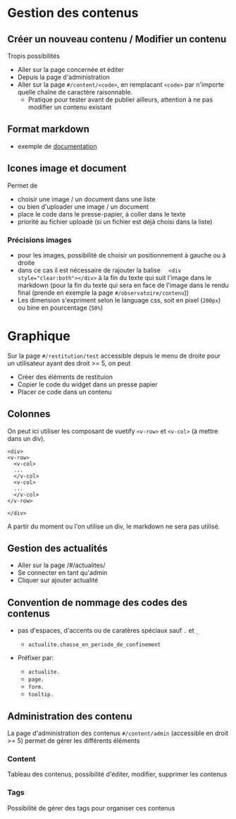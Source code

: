 # Gestion des contenus


## Créer un nouveau contenu / Modifier un contenu

Tropis possibilités

- Aller sur la page concernée et éditer
- Depuis la page d'administration
- Aller sur la page `#/content/<code>`, en remplacant `<code>` par n'importe quelle chaîne de caractère raisonnable.
  - Pratique pour tester avant de publier ailleurs, attention à ne pas modifier un contenu existant   



## Format markdown

* exemple de [documentation](https://www.christopheducamp.com/2014/09/18/love-markdown/)
## Icones image et document

Permet de
  * choisir une image / un document dans une liste
  * ou bien d'uploader une image / un document
  * place le code dans le presse-papier, à coller dans le texte
  * priorité au fichier uploadé (si un fichier est déjà choisi dans la liste) 

### Précisions images

  * pour les images, possibilité de choisir un positionnement à gauche ou à droite
  * dans ce cas il est nécessaire de rajouter la balise `  <div style="clear:both"></div>` à la fin du texte qui suit l'image dans le markdown (pour la fin du texte qui sera en face de l'image dans le rendu final (prende en exemple la page `#/observatoire/contenu`))
  * Les dimension s'expriment selon le language css, soit en pixel (`200px`) ou bine en pourcentage (`50%`)


# Graphique

Sur la page `#/restitution/test` accessible depuis le menu de droite pour un utilisateur ayant des droit >= 5, on peut

* Créer des éléments de restituion
* Copier le code du widget dans un presse papier
* Placer ce code dans un contenu

## Colonnes

On peut ici  utiliser les composant de vuetify `<v-row>` et `<v-col>` (à mettre dans un div).

```
<div>
<v-row>
  <v-col>
  ...
  </v-col>
  <v-col>
  ...
  </v-col>
</v-row>

</div>
```

A partir du moment ou l'on utilise un div, le markdown ne sera pas utilisé.
## Gestion des actualités

* Aller sur la page /#/actualites/
* Se connecter en tant qu'admin
* Cliquer sur ajouter actualité

## Convention de nommage des codes des contenus

* pas d'espaces, d'accents ou de caratères spéciaux sauf `.` et `_`
  * `actualite.chasse_en_periode_de_confinement`

* Préfixer par:
  * `actualite.` 
  * `page.` 
  * `form.` 
  * `tooltip.` 


## Administration des contenu

La page d'administration des contenus `#/content/admin` (accessible en droit >= 5)
permet de gérer les différents éléments

### Content
Tableau des contenus, possibilité d'éditer, modifier, supprimer les contenus

### Tags
Possibilité de gérer des tags pour organiser ces contenus 
